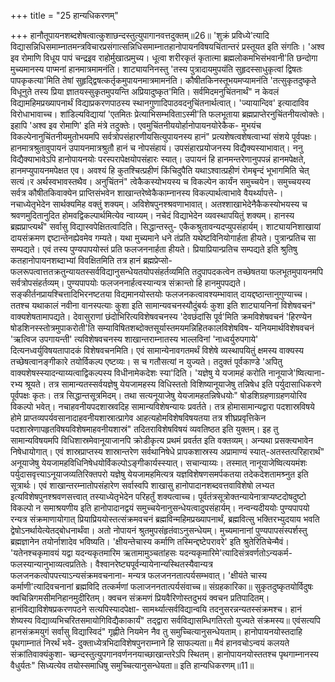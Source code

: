 +++
title = "25 हान्यधिकरणम्"

+++
हानौतूपायनशब्दशेषत्वात्कुशाछन्दस्तुत्युपागानवत्तदुक्तम्॥26॥ 'शुक्रं प्रविध्ये'त्यादि विद्यासन्निधिसमाम्नातमन्त्रविचारप्रसंगात्सन्निधिसमाम्नातहानोपायनविषयचिंतान्तरं प्रस्तूयत इति संगतिः। 'अश्व इव रोमाणि विधूय पापं चन्द्रइव राहोर्मुखात्प्रमुच्य। धूत्वा शरीरकृतं कृतात्मा ब्रह्मलोकमभिसंभवानी'ति छन्दोगा मुच्यमानस्य पाप्मनां हानमात्रमामनंति। शाट्यायनिनस्तु 'तस्य पुत्रादायमुपयंति सुहृदस्साधुकृत्वां द्विषतः पापकृकत्या'मिति तेषां सुहृद्द्विषत्कर्तृकमुपायनमात्रमामनंति। कौषीतकिनस्तूभयमप्यामनंति 'तत्सुकृतदुष्कृते विधूनुते तस्य प्रिया ज्ञातयस्सुकृतमुपयन्ति अप्रियादुष्कृत'मिति। सर्वमिदमनुचिंतनार्थं" न केवलं विद्यामहिमप्रख्यापनार्थं विद्याप्रकरणपाठस्य स्थानगुणादिपाठवदनुचिंतनार्थत्वात्। 'ज्यायान्दिव' इत्यादाविव विरोधाभावाच्च। शांडिल्यविद्यायां 'एतमितः प्रेत्याभिसम्भविताऽस्मी'ति फलभूताया ब्रह्मप्राप्तेरनुचिंतनीयत्वोक्तेः। इहापि 'अश्व इव रोमाणि' इति मंत्रे तदुक्तेः। एवमुचिंतनीययोर्हानोपायनयोरेकैक- मुभयंच विकल्पेनानुचिंतनीयमुतोभयमपि सर्वत्रोपसंहारणीयसित्युपायनस्य हानं" प्रत्यशेषत्वशेषत्वाभ्यां संशये पूर्वपक्षः। हानमात्रश्रुतावुपायनं उपायनमात्रश्रुतौ हानं च नोपसंहायं। उपसंहारप्रयोजनस्य विद्यैक्यस्याभावात्। ननु विद्यैक्याभावेऽपि हानोपायनयोः परस्परापेक्षयोपसंहारः स्यात्। उपायनं हि हानमन्तरेणानुपपन्नं हानमपेक्षते, हानमप्युपायनमपेक्षत एव। अवश्यं हि कुतश्चित्प्रहीणं किंचिदुपैति यथाऽश्वात्प्रहीणं रोमबृन्दं भूभागमिति चेत् सत्यं।र अर्थस्वभावस्तथैव। अनुचिंतनं" त्वेकैकस्योभयस्य च विकल्पेन कार्यंन समुच्चयेन। समुच्चयस्य सर्वत्र कौषीतकिवाक्येन प्राप्तिसंभवेन शाखान्तरेष्वेकैकाम्नानस्य विकल्पार्थत्वाभावे वैयर्थ्यापत्ते-। नचाध्येतृभेदेन सार्थक्यमिह वक्तुं शक्यम्। अविशेषपुनश्श्रवणाभावात्। अतश्शाखाभेदेनैकैकस्योभयस्य च श्रवणमुदितानुदित होमवद्विकल्पार्थमित्येव न्वाय्यम्। नचेदं विद्याभेदेन व्यवस्थापयितुं शक्यम्। हानस्य ब्रह्मप्राप्त्यर्थं" सर्वासु विद्यास्वपेक्षितत्वादिति। सिद्धान्तस्तु- एकैकश्रुतावन्यदप्युपसंहार्यम्। शाट्यायनिशाखायां दायसंक्रमण द्दष्टान्तेनह्येवमेव गम्यते। यथा मुच्यमाने धने तंप्रति यथेष्टविनियोगार्हता हीयते। पुत्रान्प्रतिच सा सम्पद्यते। एवं तस्य पुण्यपापयोस्तं प्रति फलजननार्हता हीयते। प्रियाप्रियान्प्रतिच सम्पद्यते इति श्रुतिषु कतहानोपायनशब्दाभ्यां विवक्षितमिति तत्र हानं ब्रह्मप्रेप्सो- फलरूपत्वात्ततक्रतुन्यायतस्सर्वविद्यानुसन्धेयतयोपसंहर्तव्यमिति तदुपापदकत्वेन तच्छेषतया फलभूतमुपायनमपि सर्वत्रोपसंहर्तव्यम्। पुण्यपापयोः फलजननार्हत्वस्यान्यत्र संक्रान्तो हि हानमुपपद्यते। सङ्कीर्तनप्रायश्चित्तादिभिरनष्टतया विद्यमानयोस्तयोः फलजनकत्वावश्यम्भावात् दायद्दष्ठान्तानुगुण्याच्च। ततश्च यथाकालं नवीना वानस्पत्याः कुशा इति सामान्यवचनस्यौदुंबर्यः कुशा इति शाट्यायनिनां विशेषवचनं" वाक्यशेषतामापद्यते। देवासुराणां छंदोभिरित्यविशेषवचनस्य 'देवछंदांसि पूर्व'मिति क्रमविशेषवचनं 'हिरण्येन षोडशिनस्स्तोत्रमुपाकरोती'ति सम्याविषितशब्दोक्तसूर्यास्तमयमन्निहितकालविशेषविष- यनियमार्थविशेषवचनं 'ऋत्विज उपगायन्ती' त्यविशेषवचनस्य शाखान्तराम्नातस्य भाल्लविनां 'नाध्वर्युरुपगाये' दित्यनध्वर्युविषयतापादकं विशेषवचनमिति। एवं सामान्येनावगतमर्थं विशेषे व्यस्थापयितुं क्षमस्य वाक्यस्य तच्छेषत्वानङ्गीकारे तयोर्विकल्प एष्टव्यः। स च गतौसत्यां न युज्यते। तदुक्तं पूर्वकाण्डे 'अपितु वाक्यशेषस्स्यादन्याय्यत्वाद्विकल्पस्य विधीनामेकदेशः स्या'दिति। 'यज्ञेषु ये यजामहं करोति नानूयाजे'ष्वित्याना- रभ्य श्रूयते। तत्र सामान्यतस्सर्वयज्ञेषु येयजामहस्य विधिस्ततो विशिष्यानूयाजेषु तन्निषेध इति पर्युदासाधिकरणे पूर्वपक्षः कृतः। तत्र सिद्धान्तसूत्रमिदम्। तथा सत्यनूयाजेषु येयजामहतन्निषेधयोः" षोडशिग्रहणाग्रहणयोरिव विकल्पो भवेत्। नचाहवनीयपदशास्रवदिह सामान्यविशेषन्यायः प्रवर्तते। तत्र होमासामान्यद्वारा पदशास्रविषये होमे प्राप्तव्यपर्यवसानादाहवनीयशास्रात्प्रागेव आहत्यहोमविशेषविषयतया तत्र शीघ्रप्रवृत्तिकेन पदशास्रेणापहृतविषयविशेषमाहवनीयशास्रं" तदितराविशेषविषयं व्यवतिष्ठत इति युक्तम्। इह तु सामान्यविषयमपि विधिशास्रमेवानूयाजानपि क्रोडीकृत्य प्रथमं प्रवर्तत इति वक्तव्यम्। अन्यथा प्रसक्त्यभावेन निषेधायोगात्। एवं शास्रप्राप्तस्य शास्रान्तरेण सर्वथानिषेधे प्रापकशास्रस्य अप्रामाण्यं स्यात्-अतस्तत्परिहारार्थं" अनूयाजेषु येयजामहविधिनिषेधयोर्विकल्पोऽङ्गीकार्यस्स्यात्। सचान्याय्यः। तस्मात् नानूयाजेष्वित्ययमंशः पर्युदासवृत्त्याऽनूयाजव्यतिरिक्तपरो यज्ञेषु येयजामहमित्यत्र यज्ञविशेषणसमर्पकतया तदेकदेशतामश्र्नुत इति सूत्रार्थः। एवं शाखान्तरम्नातोपसंहारेण सर्वास्वपि शाखासु हानोपादानशब्दवत्तवाविशेषो लभ्यत इत्यविशेषपुनश्श्रवणसत्त्वात् तस्याध्येतृभेदेन परिहर्तुं शक्यत्वाच्च। पूर्वतंत्रसूत्रोक्तन्यायेनात्राप्यष्टदोषदुष्टो विकल्पो न समाश्रयणीय इति हानोपादानद्वयं समुच्चयेनानुसन्धेयत्वादुपसंहार्यम्। नन्वन्यदीययोः पुण्यपापयो रन्यत्र संक्रमाणायोगात् प्रियाप्रिययोस्तत्संक्रमवचनं ब्रह्मविन्महिमप्रख्यापनार्थं, ब्रह्मवित्सु भक्तिरभ्युदयाय भवति द्वेषोऽनर्थायेत्येतद्बोधनार्थंवा। अतो नोपायनं श्रुतमुपसंहृतंवाऽनुसन्धेयम्। मुच्यमानानां पुण्यपापसंस्पर्शस्तु ब्रह्मज्ञानेन तयोर्नाशादेव भविष्यति। 'क्षीयन्तेचास्य कर्माणि तस्मिन्द्दष्टेपरावरे' इति श्रुतेरितिचेन्मैवं। 'यतेनश्चकृमावयं यद्वा यदन्यकृतमारिम ऋतामामुञ्चतांहसः यदन्यकृमारिमे'त्यादिसंत्रवर्णतोऽन्यकर्म- फलस्यान्यानुभाव्यत्वप्रतितेः। वैश्वानरेष्ट्यपूर्वन्यायेनान्यस्थितस्यैवान्यत्र फलजनकत्वोपपत्त्याऽन्यसंक्रमवचनाना- मन्यत्र फलजननतात्पर्यसम्भवात्। 'क्षीयंते चास्य कर्माणी'त्यादिवचनानां ब्रह्मविदि तत्कर्मणां फलाजननतात्पर्यसंवाच्च॥ संग्रहकारिका॥ सुकृतदुष्कृतयोर्विदुषः क्वचिन्निगमसीमनिहानमुदीरितम्। क्वचन संक्रमणं प्रियवैरिणोस्तदुभयं क्वचन प्रतिपादितम्। हानंविद्याविशेषप्रकरणपठने सत्यपिस्यादपेक्षा- सामर्थ्यात्सर्वविद्यान्वयि तदनुसरन्नन्यतस्संक्रमश्च। हानं शेष्यस्य विद्याव्यभिचरितसमायोगिविद्यैकाकार्यं" तद्द्वारा सर्वविद्यासम्धिगतिरतो युज्यते संक्रमस्य॥ एवंसत्यपि हानसंक्रमयुगं सर्वासु विद्यास्विदं" गृह्णीते नियमेन नैव तु समुच्चित्यानुसन्धेयताम्। हानोपायनयोस्तदाहि पृथगाम्नातं निरर्थं भवे- दुक्ताध्येत्रभिदाविशेषपुनराम्नाने हि साफल्यता॥ मैवं हानवचोऽन्वयं कलयते संक्रांतिवाक्यंकुशा- च्छन्दस्तुत्युपगानवर्णननयाच्छाखान्तरेऽपि स्थितम्। हानोपायनयोस्ततश्च पृथगाम्नानस्य वैधुर्यतः" सिध्यत्येव तयोस्समाधिषु समुच्चित्यानुसन्धेयता॥ इति हान्यधिकरणम्॥11॥